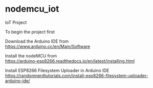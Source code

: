 # nodemcu_iot
IoT Project


To begin the project first


Download the Arduino IDE from<br/>
https://www.arduino.cc/en/Main/Software


Install the nodeMCU from<br/>
https://arduino-esp8266.readthedocs.io/en/latest/installing.html


Install ESP8266 Filesystem Uploader in Arduino IDE<br/>
https://randomnerdtutorials.com/install-esp8266-filesystem-uploader-arduino-ide/  
